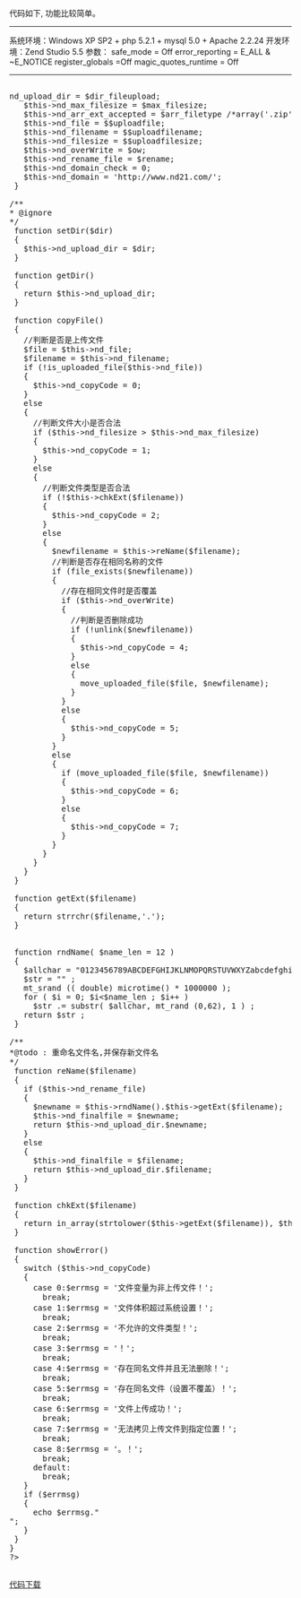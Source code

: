<!--
author: admin
date: 2007-04-06
title: 一个PHP上传类NdUpload  
tags: 
category: PHP基础应用,暂未分类
status: publish
summary: 代码如下, 功能比较简单。--------------------------------------------------------------------------------系统环境：Windows XP SP2 + php 5.2.1 + mysql 5.0 + A
-->

代码如下, 功能比较简单。

--------------------------------------------------------------------------------

系统环境：Windows XP SP2 + php 5.2.1 + mysql 5.0 + Apache 2.2.24 
开发环境：Zend Studio 5.5
参数： safe_mode = Off
          error_reporting  =  E_ALL & ~E_NOTICE
          register_globals =Off
          magic_quotes_runtime = Off

--------------------------------------------------------------------------------
<!--more-->
<pre lang="php">

<?php
/** 
*
* @package NDNotebook
* @version $Id: upload.php,v 1.0.2 2007/04/02 00:04:24 xm.zhuge Exp $
* @copyright (c) 2007 Nandou Studio
* @license http://opensource.org/licenses/gpl-license.php GNU Public License 
* @thanks : XUpload
*/

/**
* @ignore
*/
class NdUpload
{
 var $nd_upload_dir;       // 文件保存目录
 var $nd_max_filesize;       // 文件最大大小 (必须设置)
 var $nd_filename;        // 上传文件在客户端的原名称
 var $nd_filesize;         // 上传文件的实际大小
 var $nd_file;          // 上传的文件[数组]
 var $nd_finalfile;         // 文件改名后的文件名
 var $nd_referer_domain;      // 文件执行路径
 var $nd_arr_ext_accepted;     // 允许的文件类型
 var $nd_rename_file;       // 是否重命名文件名
 var $nd_copyCode;        // 错误信息
 var $nd_overWrite;         //是否覆盖已有文件
 
/**
* @前提：外部定义变量$file,$file_name,$file_size
* @var : 表单标签名称$inputName
* @var : 是否重命名$rename
* @var : 是否覆盖文件如果存在同名文件
* @return : Nothing
*/
 function NdUpload($inputName = 'file', $rename = 1, $ow = 0)
 {
   $uploadfile = $inputName;
   $uploadfilename = $inputName.'_name';
   $uploadfilesize = $inputName.'_size';
   
   global $max_filesize, $arr_filetype, $dir_fileupload;
   global $$uploadfilesize, $$uploadfile, $$uploadfilename;
   $this->nd_upload_dir = $dir_fileupload;
   $this->nd_max_filesize = $max_filesize;
   $this->nd_arr_ext_accepted = $arr_filetype /*array('.zip','.rar','.jpg','.gif','.bmp')*/;
   $this->nd_file = $$uploadfile;
   $this->nd_filename = $$uploadfilename;
   $this->nd_filesize = $$uploadfilesize;
   $this->nd_overWrite = $ow;
   $this->nd_rename_file = $rename;
   $this->nd_domain_check = 0;
   $this->nd_domain = 'http://www.nd21.com/';
 }
 
/**
* @ignore
*/
 function setDir($dir)
 {
   $this->nd_upload_dir = $dir;
 }
 
 function getDir()
 {
   return $this->nd_upload_dir;
 }
 
 function copyFile()
 {
   //判断是否是上传文件
   $file = $this->nd_file; 
   $filename = $this->nd_filename;
   if (!is_uploaded_file($this->nd_file))
   {
     $this->nd_copyCode = 0;
   }
   else 
   {
     //判断文件大小是否合法
     if ($this->nd_filesize > $this->nd_max_filesize)
     {
       $this->nd_copyCode = 1;
     }
     else 
     {
       //判断文件类型是否合法
       if (!$this->chkExt($filename))
       {
         $this->nd_copyCode = 2;
       }
       else 
       {
         $newfilename = $this->reName($filename);
         //判断是否存在相同名称的文件
         if (file_exists($newfilename))
         {
           //存在相同文件时是否覆盖
           if ($this->nd_overWrite)
           {
             //判断是否删除成功
             if (!unlink($newfilename))
             {
               $this->nd_copyCode = 4;
             }
             else 
             {
               move_uploaded_file($file, $newfilename);
             }
           }
           else 
           {
             $this->nd_copyCode = 5;
           }
         }
         else 
         {
           if (move_uploaded_file($file, $newfilename))
           {
             $this->nd_copyCode = 6;
           }
           else 
           {
             $this->nd_copyCode = 7;
           }
         }  
       }
     }
   }
 }
 
 function getExt($filename)
 {
   return strrchr($filename,'.');
 }
 

 function rndName( $name_len = 12 )
 {
   $allchar = "0123456789ABCDEFGHIJKLNMOPQRSTUVWXYZabcdefghijklmnopqrstuvwxyz_" ;
   $str = "" ;
   mt_srand (( double) microtime() * 1000000 );
   for ( $i = 0; $i<$name_len ; $i++ )
     $str .= substr( $allchar, mt_rand (0,62), 1 ) ;
   return $str ;
 }

/**
*@todo : 重命名文件名,并保存新文件名
*/
 function reName($filename)
 {
   if ($this->nd_rename_file)
   {
     $newname = $this->rndName().$this->getExt($filename);
     $this->nd_finalfile = $newname;
     return $this->nd_upload_dir.$newname;
   }
   else 
   {
     $this->nd_finalfile = $filename;
     return $this->nd_upload_dir.$filename;
   }
 }
 
 function chkExt($filename)
 {
   return in_array(strtolower($this->getExt($filename)), $this->nd_arr_ext_accepted);
 }
 
 function showError()
 {
   switch ($this->nd_copyCode)
   {
     case 0:$errmsg = '文件变量为非上传文件！';
       break;
     case 1:$errmsg = '文件体积超过系统设置！';
       break;
     case 2:$errmsg = '不允许的文件类型！';
       break;
     case 3:$errmsg = '！';
       break;
     case 4:$errmsg = '存在同名文件并且无法删除！';
       break;
     case 5:$errmsg = '存在同名文件（设置不覆盖）！';
       break;
     case 6:$errmsg = '文件上传成功！';
       break;
     case 7:$errmsg = '无法拷贝上传文件到指定位置！';
       break;
     case 8:$errmsg = '。！';
       break;
     default:
       break;
   }
   if ($errmsg)
   {
     echo $errmsg."<br/>";
   }
 }
}
?>

</pre>
<a href='http://www.nd21.com/wordpress/wp-content/uploads/2009/07/1175836578_0.rar'>代码下载</a>